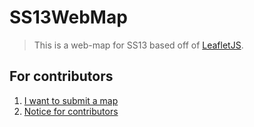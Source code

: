 
# SS13WebMap

> This is a web-map for SS13 based off of [LeafletJS](https://leafletjs.com/).

## For contributors

 1. [I want to submit a map](./.github/MAP_REQUESTING.md)
 2. [Notice for contributors](./.github/NOTICE_FOR_CONTRIBUTORS.md)
